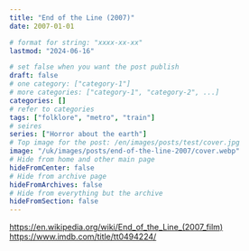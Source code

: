 ```yaml
---
title: "End of the Line (2007)"
date: 2007-01-01

# format for string: "xxxx-xx-xx"
lastmod: "2024-06-16"

# set false when you want the post publish
draft: false
# one category: ["category-1"]
# more categories: ["category-1", "category-2", ...]
categories: []
# refer to categories
tags: ["folklore", "metro", "train"]
# seires
series: ["Horror about the earth"]
# Top image for the post: /en/images/posts/test/cover.jpg
image: "/uk/images/posts/end-of-the-line-2007/cover.webp"
# Hide from home and other main page
hideFromCenter: false
# Hide from archive page
hideFromArchives: false
# Hide from everything but the archive
hideFromSection: false
---
```

https://en.wikipedia.org/wiki/End_of_the_Line_(2007_film)
https://www.imdb.com/title/tt0494224/
<!--more-->